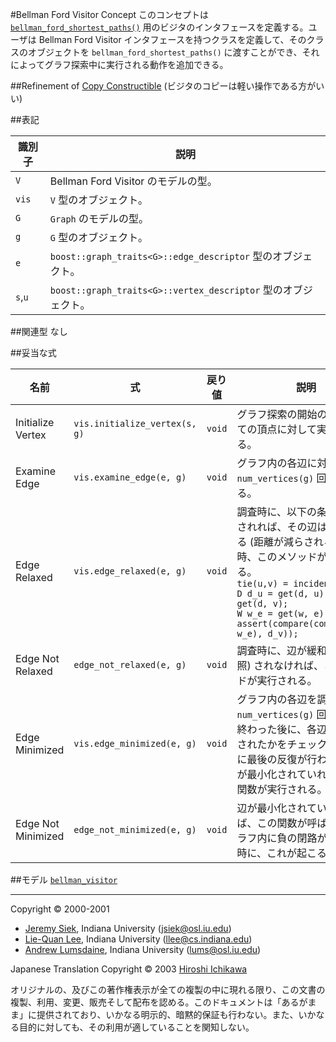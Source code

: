 #Bellman Ford Visitor Concept
このコンセプトは [`bellman_ford_shortest_paths()`](./bellman_ford_shortest_paths.md) 用のビジタのインタフェースを定義する。ユーザは Bellman Ford Visitor インタフェースを持つクラスを定義して、そのクラスのオブジェクトを `bellman_ford_shortest_paths()` に渡すことができ、それによってグラフ探索中に実行される動作を追加できる。


##Refinement of
[Copy Constructible](../utility/CopyConstructible.md) (ビジタのコピーは軽い操作である方がいい)


##表記

| 識別子  | 説明 |
|---------|------|
| `V`     | Bellman Ford Visitor のモデルの型。 |
| `vis`   | `V` 型のオブジェクト。 |
| `G`     | `Graph` のモデルの型。 |
| `g`     | `G` 型のオブジェクト。 |
| `e`     | `boost::graph_traits<G>::edge_descriptor` 型のオブジェクト。 |
| `s`,`u` | `boost::graph_traits<G>::vertex_descriptor` 型のオブジェクト。 |


##関連型
なし


##妥当な式

| 名前 | 式 | 戻り値 | 説明 |
|------|----|--------|------|
| Initialize Vertex | `vis.initialize_vertex(s, g)` | `void` | グラフ探索の開始の前に、全ての頂点に対して実行される。 |
| Examine Edge | `vis.examine_edge(e, g)` | `void` | グラフ内の各辺に対して `num_vertices(g)` 回実行される。 |
| Edge Relaxed | `vis.edge_relaxed(e, g)` | `void` | 調査時に、以下の条件が満たされれば、その辺は緩和される (距離が減らされる) 。この時、このメソッドが実行される。<br/> `tie(u,v) = incident(e, g);`<br/> `D d_u = get(d, u), d_v = get(d, v);`<br/> `W w_e = get(w, e);`<br/> `assert(compare(combine(d_u, w_e), d_v));` |
| Edge Not Relaxed | `edge_not_relaxed(e, g)` | `void` | 調査時に、辺が緩和 (上を参照) されなければ、このメソッドが実行される。 |
| Edge Minimized | `vis.edge_minimized(e, g)` | `void` | グラフ内の各辺を調査する `num_vertices(g)` 回の反復が終わった後に、各辺が最小化されたかをチェックするために最後の反復が行われる。辺が最小化されていれば、この関数が実行される。 |
| Edge Not Minimized | `edge_not_minimized(e, g)` | `void` | 辺が最小化されていなければ、この関数が呼ばれる。グラフ内に負の閉路が存在する時に、これが起こる。 |


##モデル
[`bellman_visitor`](./bellman_visitor.md)


***
Copyright © 2000-2001

- [Jeremy Siek](http://www.boost.org/doc/libs/1_31_0/people/jeremy_siek.htm), Indiana University (<jsiek@osl.iu.edu>)
- [Lie-Quan Lee](http://www.boost.org/doc/libs/1_31_0/people/liequan_lee.htm), Indiana University (<llee@cs.indiana.edu>)
- [Andrew Lumsdaine](http://www.osl.iu.edu/~lums), Indiana University (<lums@osl.iu.edu>)

Japanese Translation Copyright © 2003 [Hiroshi Ichikawa](gimite@mx12.freecom.ne.jp)

オリジナルの、及びこの著作権表示が全ての複製の中に現れる限り、この文書の複製、利用、変更、販売そして配布を認める。このドキュメントは「あるがまま」に提供されており、いかなる明示的、暗黙的保証も行わない。また、いかなる目的に対しても、その利用が適していることを関知しない。

